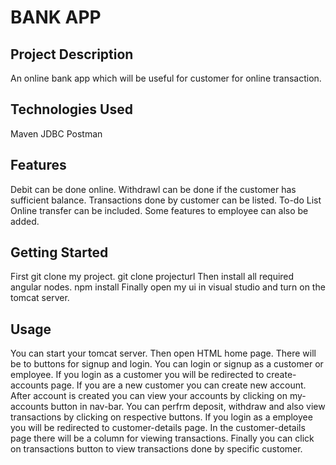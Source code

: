 # BANK APP
## Project Description
An online bank app which will be useful for customer for online transaction.

## Technologies Used
Maven
JDBC
Postman

## Features
Debit can be done online.
Withdrawl can be done if the customer has sufficient balance.
Transactions done by customer can be listed.
To-do List
Online transfer can be included.
Some features to employee can also be added.

## Getting Started
First git clone my project.
             git clone projecturl
Then install all required angular nodes.
             npm install
Finally open my ui in visual studio and turn on the tomcat server.

## Usage
You can start your tomcat server.
Then open HTML home page.
There will be to buttons for signup and login.
You can login or signup as a customer or employee.
If you login as a customer you will be redirected to create-accounts page.
If you are a new customer you can create new account.
After account is created you can view your accounts by clicking on my-accounts button in nav-bar.
You can perfrm deposit, withdraw and also view transactions by clicking on respective buttons.
If you login as a employee you will be redirected to customer-details page.
In the customer-details page there will be a column for viewing transactions.
Finally you can click on transactions button to view transactions done by specific customer.
 
